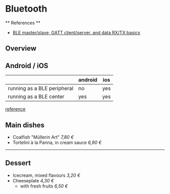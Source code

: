 Bluetooth 
==============

** References **

- [BLE master/slave, GATT client/server, and data RX/TX basics](https://bluegiga.zendesk.com/entries/25053373--REFERENCE-BLE-master-slave-GATT-client-server-and-data-RX-TX-basics) 


Overview
-----------


Android / iOS
-----------

|                                   |    android | ios    |
|-----------------------------------|------------|--------|
| running as a BLE peripheral       |    no      |   yes  |
| running as a BLE center           |    yes     |   yes  |

[reference](http://stackoverflow.com/questions/19717902/does-android-kitkat-allows-devices-that-support-bluetooth-le-to-act-as-a-periphe)



Main dishes
-----------

* Coalfish "Müllerin Art"												*7,80 €*
* Tortelini à la Panna, in cream sauce 									*6,90 €*

- - -

Dessert
-------

* Icecream, mixed flavours												*3,20 €*
* Cheeseplate 															*4,30 €*
  * with fresh fruits													*6,50 €*


